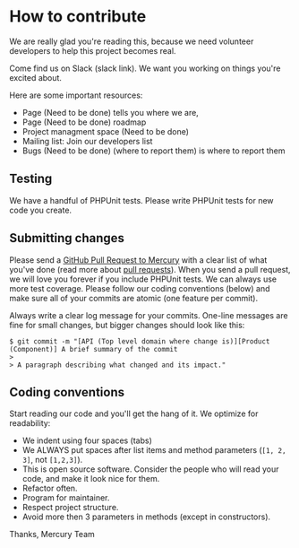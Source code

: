 # How to contribute

We are really glad you're reading this, because we need volunteer developers to help this project becomes real.

Come find us on Slack (slack link). We want you working on things you're excited about.

Here are some important resources:

  * Page (Need to be done) tells you where we are,
  * Page (Need to be done) roadmap
  * Project managment space (Need to be done)
  * Mailing list: Join our developers list
  * Bugs (Need to be done) (where to report them) is where to report them

## Testing

We have a handful of PHPUnit tests. Please write PHPUnit tests for new code you create.

## Submitting changes

Please send a [GitHub Pull Request to Mercury](https://github.com/BakoBako/Mercury/pull/new/master) with a clear list of what you've done (read more about [pull requests](http://help.github.com/pull-requests/)). When you send a pull request, we will love you forever if you include PHPUnit tests. We can always use more test coverage. Please follow our coding conventions (below) and make sure all of your commits are atomic (one feature per commit).

Always write a clear log message for your commits. One-line messages are fine for small changes, but bigger changes should look like this:

    $ git commit -m "[API (Top level domain where change is)][Product (Component)] A brief summary of the commit
    > 
    > A paragraph describing what changed and its impact."

## Coding conventions

Start reading our code and you'll get the hang of it. We optimize for readability:

  * We indent using four spaces (tabs)
  * We ALWAYS put spaces after list items and method parameters (`[1, 2, 3]`, not `[1,2,3]`).
  * This is open source software. Consider the people who will read your code, and make it look nice for them.
  * Refactor often.
  * Program for maintainer.
  * Respect project structure.
  * Avoid more then 3 parameters in methods (except in constructors).


Thanks,
Mercury Team
